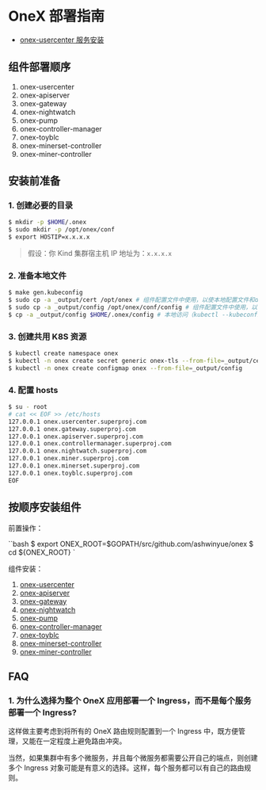 # OneX 部署指南

- [onex-usercenter 服务安装](onex-usercenter/installation.md)

## 组件部署顺序

1. onex-usercenter
2. onex-apiserver
3. onex-gateway
4. onex-nightwatch
5. onex-pump
6. onex-controller-manager
7. onex-toyblc
8. onex-minerset-controller
9. onex-miner-controller

## 安装前准备

### 1. 创建必要的目录


```bash
$ mkdir -p $HOME/.onex
$ sudo mkdir -p /opt/onex/conf
$ export HOSTIP=x.x.x.x
```

> 假设：你 Kind 集群宿主机 IP 地址为：`x.x.x.x`

### 2. 准备本地文件

```bash
$ make gen.kubeconfig
$ sudo cp -a _output/cert /opt/onex # 组件配置文件中使用，以使本地配置文件和deployment中路径保持一致，便于维护
$ sudo cp -a _output/config /opt/onex/conf/config # 组件配置文件中使用，以使本地配置文件和deployment中路径保持一致，便于维护
$ cp -a _output/config $HOME/.onex/config # 本地访问（kubectl --kubeconfig $HOME/.onex/config get ms）
```

### 3. 创建共用 K8S 资源

```bash
$ kubectl create namespace onex
$ kubectl -n onex create secret generic onex-tls --from-file=_output/cert
$ kubectl -n onex create configmap onex --from-file=_output/config
```

### 4. 配置 hosts

```bash
$ su - root
# cat << EOF >> /etc/hosts
127.0.0.1 onex.usercenter.superproj.com
127.0.0.1 onex.gateway.superproj.com
127.0.0.1 onex.apiserver.superproj.com
127.0.0.1 onex.controllermanager.superproj.com
127.0.0.1 onex.nightwatch.superproj.com
127.0.0.1 onex.miner.superproj.com
127.0.0.1 onex.minerset.superproj.com
127.0.0.1 onex.toyblc.superproj.com
EOF
```

## 按顺序安装组件

前置操作：                                    

``bash
$ export ONEX_ROOT=$GOPATH/src/github.com/ashwinyue/onex
$ cd ${ONEX_ROOT}
`

组件安装：

1. [onex-usercenter](./onex-usercenter/installation.md)
2. [onex-apiserver](./onex-apiserver/installation.md)
3. [onex-gateway](./onex-gateway/installation.md)
4. [onex-nightwatch](./onex-nightwatch/installation.md)
5. [onex-pump](./onex-pump/installation.md)
6. [onex-controller-manager](./onex-controller-manager/installation.md)
7. [onex-toyblc](./onex-toyblc/installation.md)
8. [onex-minerset-controller](./onex-minerset-controller/installation.md)
9. [onex-miner-controller](./onex-miner-controller/installation.md)

## FAQ

### 1. 为什么选择为整个 OneX 应用部署一个 Ingress，而不是每个服务部署一个 Ingress?

这样做主要考虑到将所有的 OneX 路由规则配置到一个 Ingress 中，既方便管理，又能在一定程度上避免路由冲突。

当然，如果集群中有多个微服务，并且每个微服务都需要公开自己的端点，则创建多个 Ingress 对象可能是有意义的选择。这样，每个服务都可以有自己的路由规则。

